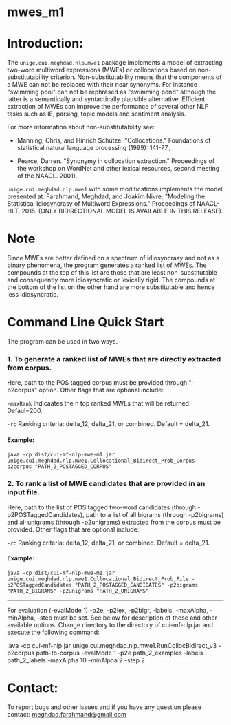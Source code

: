 # mwes_m1

Introduction:
=======================================================

The `unige.cui.meghdad.nlp.mwe1` package implements a model of extracting two-word multiword expressions (MWEs) or collocations based on non-substitutability criterion. Non-substitutability means that the components of a MWE can not be replaced with their near synonyms. For instance "swimming pool" can not be rephrased as "swimming pond" although the latter is a semantically and syntactically plausible alternative. Efficient extraction of MWEs can improve the performance of several other NLP tasks such as IE, parsing, topic models and sentiment analysis. 

For more information about non-substitutability see: 

- Manning, Chris, and Hinrich Schütze. "Collocations." Foundations of statistical natural language processing (1999): 141-77.; 

- Pearce, Darren. "Synonymy in collocation extraction." Proceedings of the workshop on WordNet and other lexical resources, second meeting of the NAACL. 2001). 

`unige.cui.meghdad.nlp.mwe1` with some modifications implements the model presented at: Farahmand, Meghdad, and Joakim Nivre. "Modeling the Statistical Idiosyncrasy of Multiword Expressions." Proceedings of NAACL-HLT. 2015. (ONLY BIDIRECTIONAL MODEL IS AVAILABLE IN THIS RELEASE).

Note
=======================================================
Since MWEs are better defined on a spectrum of idiosyncrasy and not as a binary phenomena, the program generates a ranked list of MWEs. 
The compounds at the top of this list are those that are least non-substitutable and consequently more idiosyncratic or lexically rigid. 
The compounds at the bottom of the list on the other hand are more substitutable and hence less idiosyncratic.


Command Line Quick Start
=======================================================

 
The program can be used in two ways. 

### 1. To generate a ranked list of MWEs that are directly extracted from corpus. 

Here, path to the POS tagged corpus must be provided through "-p2corpus" option. 
Other flags that are optional include:

`-maxRank` Indicaates the n top ranked MWEs that will be returned. Defaul=200. 

`-rc` Ranking criteria: delta_12, delta_21, or combined. Default = delta_21. 

#### Example:

`java -cp dist/cui-mf-nlp-mwe-m1.jar unige.cui.meghdad.nlp.mwe1.Collocational_Bidirect_Prob_Corpus -p2corpus "PATH_2_POSTAGGED_CORPUS"`


### 2. To rank a list of MWE candidates that are provided in an input file. 

Here, path to the list of POS tagged two-word candidates (through -p2POSTaggedCandidates), path to a list of all bigrams (through -p2bigrams) and all unigrams (through -p2unigrams) extracted from the corpus must be provided.
Other flags that are optional include:

`-rc` Ranking criteria: delta_12, delta_21, or combined. Default = delta_21.

#### Example:

`java -cp dist/cui-mf-nlp-mwe-m1.jar unige.cui.meghdad.nlp.mwe1.Collocational_Bidirect_Prob_File -p2POSTaggedCandidates "PATH_2_POSTAGGED_CANDIDATES" -p2bigrams "PATH_2_BIGRAMS" -p2unigrams "PATH_2_UNIGRAMS"`

-------------------------------------------------------

For evaluation (-evalMode 1) -p2e, -p2lex, -p2bigr, -labels, -maxAlpha, -minAlpha, -step must be set. See below for description of these and other available options. Change directory to the directory of cui-mf-nlp.jar and execute the following command:

java -cp cui-mf-nlp.jar unige.cui.meghdad.nlp.mwe1.RunCollocBidirect_v3 -p2corpus path-to-corpus -evalMode 1 -p2e path_2_examples -labels path_2_labels -maxAlpha 10 -minAlpha 2 -step 2


Contact:
=======================================================

To report bugs and other issues and if you have any question please contact: meghdad.farahmand@gmail.com


